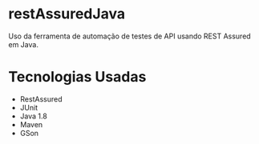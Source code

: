 # restAssuredJava
Uso da ferramenta de automação de testes de API usando REST Assured em Java.

# Tecnologias Usadas
- RestAssured
- JUnit
- Java 1.8
- Maven
- GSon


